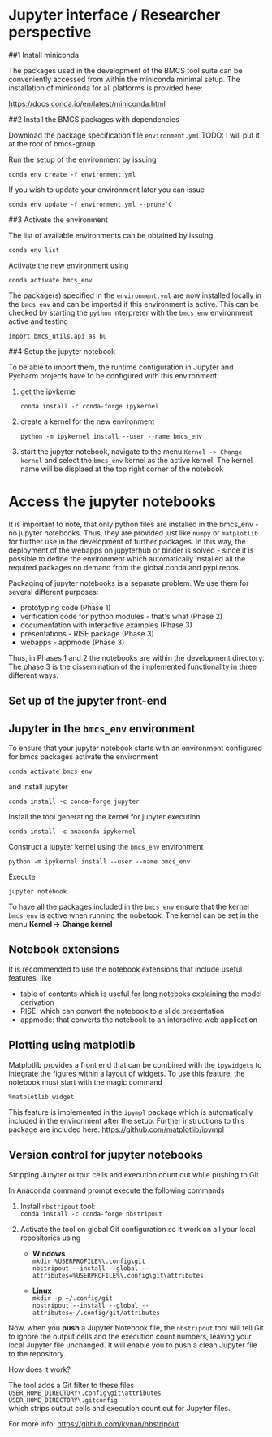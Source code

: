 
# Jupyter interface / Researcher perspective

##1 Install miniconda

The packages used in the development of the BMCS tool 
suite can be conveniently accessed from within the 
miniconda minimal setup. The installation of miniconda for 
all platforms is provided here:

https://docs.conda.io/en/latest/miniconda.html

##2 Install the BMCS packages with dependencies 
 
Download the package specification file
`environment.yml` 
TODO: I will put it at the root of bmcs-group

Run the setup of the environment by issuing
```
conda env create -f environment.yml
```
If you wish to update your environment later you can issue
```
conda env update -f environment.yml --prune^C
```

##3 Activate the environment 

The list of available environments can be obtained by issuing
```
conda env list
```
Activate the new environment using
```
conda activate bmcs_env
```

The package(s) specified in the `environment.yml`
are now installed locally in the `bmcs_env` and
can be imported if this environment is active.
This can be checked by starting the `python` interpreter
with the `bmcs_env` environment active and testing
```
import bmcs_utils.api as bu
```

##4 Setup the jupyter notebook

To be able to import them, the runtime configuration in Jupyter and Pycharm
projects have to be configured with this environment.

1) get the ipykernel 
    ```
    conda install -c conda-forge ipykernel
    ```
2) create a kernel for the new environment

    ```
    python -m ipykernel install --user --name bmcs_env
    ```
3) start the jupyter notebook, navigate to
   the menu `Kernel -> Change kernel` and select 
   the `bmcs_env` kernel as the active kernel. The 
   kernel name will be displaed at the top right corner
   of the notebook

# Access the jupyter notebooks

It is important to note, that only python files are installed
in the bmcs_env  - no jupyter notebooks. Thus, they
are provided just like `numpy` or `matplotlib` for
further use in the development of further packages.
In this way, the deployment of the webapps
on jupyterhub or binder is solved - since it is possible
to define the environment which automatically
installed all the required packages on demand
from the global conda and pypi repos.

Packaging of jupyter notebooks is a separate problem.
We use them for several different purposes: 

- prototyping code (Phase 1)
- verification code for python modules - that's what (Phase 2)
- documentation with interactive examples (Phase 3)
- presentations - RISE package (Phase 3)
- webapps - appmode (Phase 3)

Thus, in Phases 1 and 2 the notebooks are
within the development directory. The phase 3
is the dissemination of the implemented functionality
in three different ways.

## Set up of the jupyter front-end

## Jupyter in the `bmcs_env` environment

To ensure that your jupyter notebook starts
with an environment configured for bmcs packages
activate the environment
```
conda activate bmcs_env
```
and install jupyter
```
conda install -c conda-forge jupyter
```
Install the tool generating the kernel for jupyter execution
```
conda install -c anaconda ipykernel
```
Construct a jupyter kernel using the `bmcs_env` environment
```
python -m ipykernel install --user --name bmcs_env
```
Execute
```
jupyter notebook
```
To have all the packages included in the `bmcs_env` 
ensure that the kernel `bmcs_env` is active when running 
the nobetook. The kernel can be set in the menu
**Kernel -> Change kernel**


## Notebook extensions 
It is recommended to use the notebook extensions that 
include useful features, like

- table of contents which is useful for long 
  noteboks explaining the model derivation
- RISE: which can convert the notebook to a slide 
  presentation
- appmode: that converts the notebook to an interactive
  web application

## Plotting using matplotlib

Matplotlib provides a front end that can be 
combined with the `ipywidgets` to integrate the 
figures within a layout of widgets. To use this 
feature, the notebook must start with the magic command
```
%matplotlib widget
```
This feature is implemented in the `ipympl` package
which is automatically included in the environment 
after the setup. Further instructions to this package 
are included here:
https://github.com/matplotlib/ipympl

## Version control for jupyter notebooks 

Stripping Jupyter output cells and execution 
count out while pushing to Git

In Anaconda command prompt execute the following commands
1. Install `nbstripout` tool:\
`conda install -c conda-forge nbstripout`

2. Activate the tool on global Git configuration so it work on all your local repositories using
   * **Windows**\
`mkdir %USERPROFILE%\.config\git`\
`nbstripout --install --global --attributes=%USERPROFILE%\.config\git\attributes`

   * **Linux**\
`mkdir -p ~/.config/git`\
`nbstripout --install --global --attributes=~/.config/git/attributes`

Now, when you **push** a Jupyter Notebook file, the `nbstripout` tool will tell Git to ignore the output cells and the execution count numbers, leaving your local Jupyter file unchanged. It will enable you to push a clean Jupyter file to the repository.

How does it work?

The tool adds a Git filter to these files\
`USER_HOME_DIRECTORY\.config\git\attributes`\
`USER_HOME_DIRECTORY\.gitconfig`\
which strips output cells and execution count out for Jupyter files.

For more info: https://github.com/kynan/nbstripout
